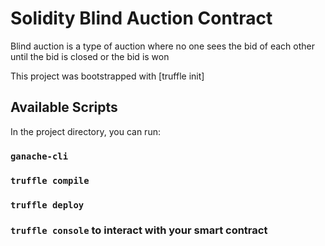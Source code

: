 # Solidity Blind Auction Contract

Blind auction is a type of auction where no one sees the bid of each other until the bid is closed or the bid is won

This project was bootstrapped with [truffle init]

## Available Scripts

In the project directory, you can run:

### `ganache-cli`
### `truffle compile`
### `truffle deploy`
### `truffle console` to interact with your smart contract


